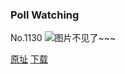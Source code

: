 ### Poll Watching
No.1130
![图片不见了~~~](https://imgs.xkcd.com/comics/poll_watching.png)

[原址](https://xkcd.com//1130) [下载](https://imgs.xkcd.com/comics/poll_watching.png)

